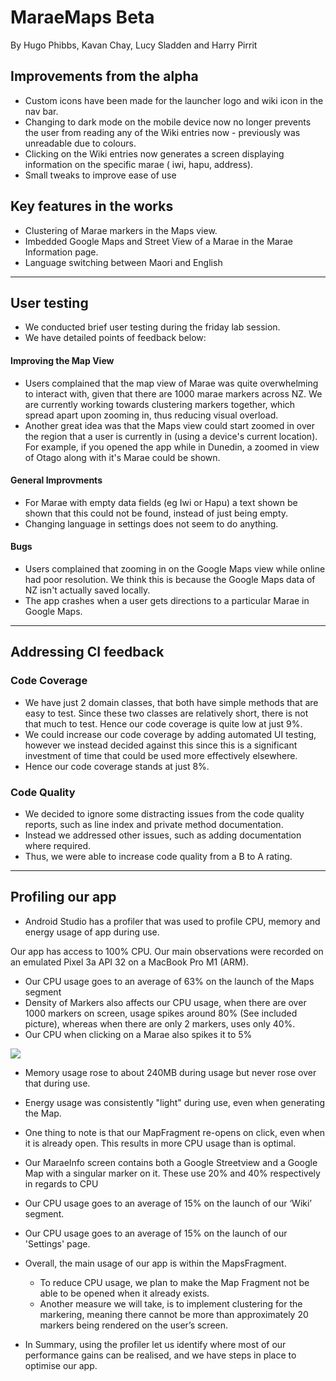 # MaraeMaps Beta

By Hugo Phibbs, Kavan Chay, Lucy Sladden and Harry Pirrit

## Improvements from the alpha

- Custom icons have been made for the launcher logo and wiki icon in the nav bar.
- Changing to dark mode on the mobile device now no longer prevents the user from reading any of the
  Wiki entries now - previously was unreadable due to colours.
- Clicking on the Wiki entries now generates a screen displaying information on the specific marae (
  iwi, hapu, address).
- Small tweaks to improve ease of use

## Key features in the works
- Clustering of Marae markers in the Maps view.
- Imbedded Google Maps and Street View of a Marae in the Marae Information page.
- Language switching between Maori and English

---

## User testing

- We conducted brief user testing during the friday lab session. 
- We have detailed points of feedback below:

#### Improving the Map View
- Users complained that the map view of Marae was quite overwhelming to interact with, given that there are 1000 marae markers across NZ. We are currently working towards clustering markers together, which spread apart upon zooming in, thus reducing visual overload.
- Another great idea was that the Maps view could start zoomed in over the region that a user is currently in (using a device's current location). For example, if you opened the app while in Dunedin, a zoomed in view of Otago along with it's Marae could be shown.

#### General Improvments
- For Marae with empty data fields (eg Iwi or Hapu) a text shown be shown that this could not be found, instead of just being empty.
- Changing language in settings does not seem to do anything.

#### Bugs
- Users complained that zooming in on the Google Maps view while online had poor resolution. We think this is because the Google Maps data of NZ isn't actually saved locally. 
- The app crashes when a user gets directions to a particular Marae in Google Maps.

--- 

## Addressing CI feedback

### Code Coverage

- We have just 2 domain classes, that both have simple methods that are easy to test. Since these
  two classes are relatively short, there is not that much to test. Hence our code coverage is quite
  low at just 9%.
- We could increase our code coverage by adding automated UI testing, however we instead decided
  against this since this is a significant investment of time that could be used more effectively
  elsewhere.
- Hence our code coverage stands at just 8%.

### Code Quality

- We decided to ignore some distracting issues from the code quality reports, such as line index and
  private method documentation.
- Instead we addressed other issues, such as adding documentation where required.
- Thus, we were able to increase code quality from a B to A rating.

--- 

## Profiling our app

- Android Studio has a profiler that was used to profile CPU, memory and energy usage of app during
  use.


Our app has access to 100% CPU. Our main observations were recorded on an emulated Pixel 3a API 32 on a MacBook Pro M1 (ARM).

- Our CPU usage goes to an average of 63% on the launch of the Maps segment
- Density of Markers also affects our CPU usage, when there are over 1000 markers on screen, usage  spikes around 80% (See included picture), whereas when there are only 2 markers, uses only 40%.
- Our CPU when clicking on a Marae also spikes it to 5%

![](../../../../profiler.png)

- Memory usage rose to about 240MB during usage but never rose over that during use.
- Energy usage was consistently "light" during use, even when generating the Map.

- One thing to note is that our MapFragment re-opens on click, even when it is already open. This results in more CPU usage than is optimal.

- Our MaraeInfo screen contains both a Google Streetview and a Google Map with a singular marker on it. These use 20% and 40% respectively in regards to CPU

- Our CPU usage goes to an average of 15% on the launch of our ‘Wiki’ segment.
- Our CPU usage goes to an average of 15% on the launch of our 'Settings' page.

- Overall, the main usage of our app is within the MapsFragment.
  - To reduce CPU usage, we plan to make the Map Fragment not be able to be opened when it already exists.
  - Another measure we will take, is to implement clustering for the markering, meaning there cannot be more than approximately 20 markers being rendered on the user’s screen.
- In Summary, using the profiler let us identify where most of our performance gains can be realised, and we have steps in place to optimise our app.  
